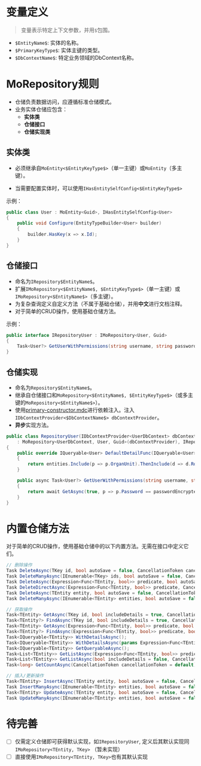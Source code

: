 # 变量定义

> 变量表示特定上下文参数，并用`$`包围。

- `$EntityName$`: 实体的名称。
- `$PrimaryKeyType$`: 实体主键的类型。
- `$DbContextName$`: 特定业务领域的DbContext名称。

# MoRepository规则

- 仓储负责数据访问，应遵循标准仓储模式。
- 业务实体仓储应包含：
  - **实体类**
  - **仓储接口**
  - **仓储实现类**



## 实体类

- 必须继承自`MoEntity<$EntityKeyType$>`（单一主键）或`MoEntity`（多主键）。

- 当需要配置实体时，可以使用`IHasEntitySelfConfig<$EntityKeyType$>`

示例：
```cs
public class User : MoEntity<Guid>, IHasEntitySelfConfig<User>
{
    public void Configure(EntityTypeBuilder<User> builder)
    {
        builder.HasKey(x => x.Id);
    }
}
```


## 仓储接口

- 命名为`IRepository$EntityName$`。
- 扩展`IMoRepository<$EntityName$, $EntityKeyType$>`（单一主键）或`IMoRepository<$EntityName$>`（多主键）。
- 为复杂查询定义自定义方法（不属于基础仓储），并用**中文**进行文档注释。
- 对于简单的CRUD操作，使用基础仓储方法。

示例：

```cs
public interface IRepositoryUser : IMoRepository<User, Guid>
{
    Task<User?> GetUserWithPermissions(string username, string passwordEncrypted);
}
```

## 仓储实现

- 命名为`Repository$EntityName$`。
- 继承自仓储接口和`MoRepository<$EntityName$, $EntityKeyType$>`（或多主键的`MoRepository<$EntityName$>`）。
- 使用[primary-constructor.mdc](mdc:Affilion/Affilion/Affilion/Affilion/Affilion/.cursor/rules/primary-constructor.mdc)进行依赖注入。注入`IDbContextProvider<$DbContextName$> dbContextProvider`。
- **异步**实现方法。

```cs
public class RepositoryUser(IDbContextProvider<UserDbContext> dbContextProvider)
    : MoRepository<UserDbContext, User, Guid>(dbContextProvider), IRepositoryUser
{
    public override IQueryable<User> DefaultDetailFunc(IQueryable<User> entities)
    {
        return entities.Include(p => p.OrganUnit).ThenInclude(d => d.Role).ThenInclude(r => r.Permissions);
    }

    public async Task<User?> GetUserWithPermissions(string username, string passwordEncrypted)
    {
        return await GetAsync(true, p => p.Password == passwordEncrypted && p.Username == username);
    }
}

```

# 内置仓储方法

对于简单的CRUD操作，使用基础仓储中的以下内置方法。无需在接口中定义它们。

```cs
// 删除操作
Task DeleteAsync(TKey id, bool autoSave = false, CancellationToken cancellationToken = default);
Task DeleteManyAsync(IEnumerable<TKey> ids, bool autoSave = false, CancellationToken cancellationToken = default);
Task DeleteAsync(Expression<Func<TEntity, bool>> predicate, bool autoSave = false, CancellationToken cancellationToken = default);
Task DeleteDirectAsync(Expression<Func<TEntity, bool>> predicate, CancellationToken cancellationToken = default);
Task DeleteAsync(TEntity entity, bool autoSave = false, CancellationToken cancellationToken = default);
Task DeleteManyAsync(IEnumerable<TEntity> entities, bool autoSave = false, CancellationToken cancellationToken = default);

// 获取操作
Task<TEntity> GetAsync(TKey id, bool includeDetails = true, CancellationToken cancellationToken = default);
Task<TEntity?> FindAsync(TKey id, bool includeDetails = true, CancellationToken cancellationToken = default);
Task<TEntity> GetAsync(Expression<Func<TEntity, bool>> predicate, bool includeDetails = true, CancellationToken cancellationToken = default);
Task<TEntity?> FindAsync(Expression<Func<TEntity, bool>> predicate, bool includeDetails = true, CancellationToken cancellationToken = default);
Task<IQueryable<TEntity>> WithDetailsAsync();
Task<IQueryable<TEntity>> WithDetailsAsync(params Expression<Func<TEntity, object>>[] propertySelectors);
Task<IQueryable<TEntity>> GetQueryableAsync();
Task<List<TEntity>> GetListAsync(Expression<Func<TEntity, bool>> predicate, bool includeDetails = false, CancellationToken cancellationToken = default);
Task<List<TEntity>> GetListAsync(bool includeDetails = false, CancellationToken cancellationToken = default);
Task<long> GetCountAsync(CancellationToken cancellationToken = default);

// 插入/更新操作
Task<TEntity> InsertAsync(TEntity entity, bool autoSave = false, CancellationToken cancellationToken = default);
Task InsertManyAsync(IEnumerable<TEntity> entities, bool autoSave = false, CancellationToken cancellationToken = default);
Task<TEntity> UpdateAsync(TEntity entity, bool autoSave = false, CancellationToken cancellationToken = default);
Task UpdateManyAsync(IEnumerable<TEntity> entities, bool autoSave = false, CancellationToken cancellationToken = default);
``` 




# 待完善

- [ ] 仅需定义仓储即可获得默认实现，如`IRepositoryUser`, 定义后其默认实现同`IMoRepository<TEntity, TKey>` （暂未实现）
- [ ] 直接使用`IMoRepository<TEntity, TKey>`也有其默认实现